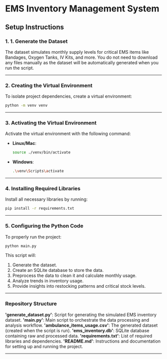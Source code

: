 
# EMS Inventory Management System

## Setup Instructions

### 1. 1. Generate the Dataset
The dataset simulates monthly supply levels for critical EMS items like Bandages, Oxygen Tanks, IV Kits, and more. You do not need to download any files manually as the dataset will be automatically generated when you run the script.

---

### 2. Creating the Virtual Environment
To isolate project dependencies, create a virtual environment:

```bash
python -m venv venv
```

---

### 3. Activating the Virtual Environment
Activate the virtual environment with the following command:

- **Linux/Mac**:
  ```bash
  source ./venv/bin/activate
  ```

- **Windows**:
  ```bash
  .\venv\Scripts\activate
  ```

---

### 4. Installing Required Libraries
Install all necessary libraries by running:

```bash
pip install -r requirements.txt
```

---

### 5. Configuring the Python Code
To properly run the project:

```bash
python main.py
```
This script will:

1. Generate the dataset.
2. Create an SQLite database to store the data.
3. Preprocess the data to clean it and calculate monthly usage.
4. Analyze trends in inventory usage.
5. Provide insights into restocking patterns and critical stock levels.

---

### Repository Structure
**'generate_dataset.py'**: Script for generating the simulated EMS inventory dataset.
**'main.py'**: Main script to orchestrate the data processing and analysis workflow.
**'ambulance_items_usage.csv'**: The generated dataset (created when the script is run).
**'ems_inventory.db'**: SQLite database containing raw and processed data.
**'requirements.txt'**: List of required libraries and dependencies.
**'README.md'**: Instructions and documentation for setting up and running the project.

---
